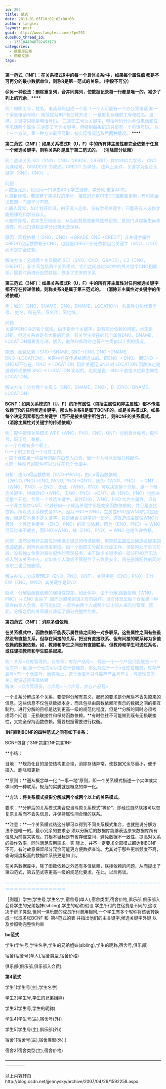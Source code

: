 ```yaml
---
id: 292
title: 范式
date: 2011-01-05T10:02:02+00:00
author: tanglei
layout: post
guid: http://www.tanglei.name/?p=292
duoshuo_thread_id:
  - 1351844048792453173
categories:
  - 数据库应用
  - 网络文摘
tags:
---
```

**第一范式（1NF）：在关系模式R中的每一个具体关系r中，如果每个属性值 都是不可再分的最小数据单位，则称R是第一范式的关系。<span>（字段不可分）</span>**

**＠另一种说法：删除重复列，合并同类列，使数据记录每一行都是唯一的，减少了列上的冗余．****<span style="color: #99ccff;"><br /> </span>**

<span style="color: #99ccff;">例：如职工号，姓名，电话号码组成一个表（一个人可能有一个办公室电话 和一个家里电话号码） 规范成为1NF有三种方法： 一是重复存储职工号和姓名。这样，关键字只能是电话号码。 二是职工号为关键字，电话号码分为单位电话和住宅电话两个属性 三是职工号为关键字，但强制每条记录只能有一个电话号码。 以上三个方法，第一种方法最不可取，按实际情况选取后两种情况。</span> ****

**第二范式（2NF）：如果关系模式R（U，F）中的所有非主属性都完全依赖于任意一个候选关键字，则称关系R 是属于第二范式的。 <span>（消除部分依赖）</span>**

<span style="color: #99ccff;">例：选课关系 SCI（SNO，CNO，GRADE，CREDIT）其中SNO为学号， CNO为课程号，GRADEGE 为成绩，CREDIT 为学分。 由以上条件，关键字为组合关键字（SNO，CNO） 。</span>

<span style="color: #99ccff;">问题：<br /> a.数据冗余，假设同一门课由40个学生选修，学分就 重复40次。<br /> b.更新异常，若调整了某课程的学分，相应的元组CREDIT值都要更新，有可能会出现同一门课学分不同。<br /> c.插入异常，如计划开新课，由于没人选修，没有学号关键字，只能等有人选修才能把课程和学分存入。<br /> d.删除异常，若学生已经结业，从当前数据库删除选修记录。某些门课程新生尚未选修，则此门课程及学分记录无法保存。</span>

<span style="color: #99ccff;">原因：函数依赖［（SNO，CNO）→GRADE, CNO→CREDIT］非关键字属性CREDIT仅函数依赖于CNO，也就是CREDIT部分依赖组合关键字（SNO，CNO）而不是完全依赖。 </span>

<span style="color: #99ccff;">解决方法：分成两个关系模式 SC1（SNO，CNO，GRADE），C2（CNO，CREDIT）。新关系包括两个关系模式，它们之间通过SC1中的外关键字CNO相联系，需要时再进行自然联接，恢复了原来的关系</span>

**第三范式（3NF）：如果关系模式R（U，F）中的所有非主属性对任何候选关键字都不存在传递信赖，则称关系R是属于第三范式的。 <span>（消除非主属性对关键字的传递依赖）</span>**

<span style="color: #99ccff;">例：如S1（SNO，SNAME，DNO，DNAME，LOCATION） 各属性分别代表学号， 姓名，所在系，系名称，系地址。</span>

<span style="color: #99ccff;">问题：<br /> 关键字SNO决定各个属性。由于是单个关键字，没有部分依赖的问题，肯定是2NF。但这关系肯定有大量的冗余，有关学生所在的几个属性DNO，DNAME，LOCATION将重复存储，插入，删除和修改时也将产生类似以上例的情况。</span>

<span style="color: #99ccff;">原因：函数依赖［SNO→SNAME, SNO→DNO, DNO→DNAME, DNO→LOCATION］．关系中存在传递依赖造成的。即SNO -> DNO。 而DNO -> SNO却不存在，DNO -> LOCATION, 因此关键辽 SNO 对 LOCATION 函数决定是通过传递依赖 SNO -> LOCATION 实现的。也就是说，SNO不直接决定非主属性LOCATION。 </span>

<span style="color: #99ccff;">解决方法：分为两个关系 S（SNO，SNAME，DNO），D（DNO，DNAME，LOCATION）</span>

 **BCNF：如果关系模式R（U，F）的所有属性（包括主属性和非主属性）都不传递依赖于R的任何候选关键字，那么称关系R是属于BCNF的。或是关系模式R，如果每个决定因素都包含关键字（而不是被关键字所包含），则RCNF的关系模式。** <span><strong>（消除主属性对关键字的传递依赖）</strong></span>

 <span style="color: #99ccff;">例：配件管理关系模式 WPE（WNO，PNO，ENO，QNT）分别表仓库号，配件号，职工号，数量。<br /> a.一个仓库有多个职工。<br /> b.一个职工仅在一个仓库工作。<br /> c.每个仓库里一种型号的配件由专人负责，但一个人可以管理几种配件。<br /> d.同一种型号的配件可以分放在几个仓库中。 </span>

<span style="color: #99ccff;">分析：由a,b得函数依赖［ENO→WNO]，由c,d得函数依赖［(WNO, PNO)→ENO, (WNO, PNO)→QNT］，因为（WNO，PNO） -> QNT，（WNO，PNO）-> ENO ，因此 （WNO，PNO）可以决定整个元组，是一个候选关键字。根据ENO->WNO，（ENO，PNO）->QNT，故（ENO，PNO）也能决 定整个元组，为另一个候选关键字。属性ENO，WNO，PNO 均为主属性，只有一个非主属性QNT。它对任何一个候选关键字都是完全函数依赖的，并且是直接依赖，所以该关系模式是3NF。因为 ENO->WNO，主属性ENO是WNO的决定因素，但是它本身不是关键字，只是组合关键字的一部分。这就造成主属性WNO对另外一个候选关键字 （ENO，PNO）的部 分依赖，因为（ENO，PNO）-> WNO但反过来不成立，而ENO->WNO，故（ENO，PNO）-> WNO 也是传递依赖。 </span>

<span style="color: #99ccff;">问题：虽然没有非主属性对候选关键辽的传递依赖，但<span style="text-decoration: underline;">存在主属性对候选关键字的传递依赖</span>，同样也会带来麻烦。如一个新职工分配到仓库工作，但暂时处于实习阶段，没有独立负责对某些配件的管理任务。由于缺少关键字的一部分PNO而无法插入到该关系中去。又如某个人改成不管配件了去负责安全，则在删除配件的同时该职工也会被删除。 </span>

<span style="color: #99ccff;">解决办法：分成管理EP（ENO，PNO，QNT），关键字是（ENO，PNO）工作EW（ENO，WNO）其关键字是ENO </span>

<span style="color: #99ccff;">缺点：分解后函数依赖的保持性较差。如此例中，由于分解,函数依赖（WNO，PNO）-> ENO 丢失了, 因而对原来的语义有所破坏。没有体现出每个仓库里一种部件由专人负责。有可能出现 一部件由两个人或两个以上的人来同时管理。因此，分解之后的关系模式降低了部分完整性约束。</span>

**第四范式（3NF）：<span>消除多值依赖．</span>**

**在关系模式中，函数依赖不能表示属性值之间的一对多联系，这些属性之间有些虽然没有直接关系，但存在间接的关系，把没有直接联系、但有间接的联系称为多值依赖的数据依赖。如，教师和学生之间没有直接联系，但教师和学生可通过系名，或任课把教师和学生联系起来。**

<span style="color: #99ccff;">例：关系<仓库管理员，仓库号，库存产品号>，假设一个一个产品只能放到一个仓库中，但 是一个仓库可以由若干管理员，那么对应于一个<仓库管理员，库存产品号>有一个仓库号，而实际上，这个仓库号只与库存产品号有关，与管理员无 关，就说这是多值依赖<br /> 解决：<仓库管理员，仓库号> <仓库号，库存产品号></span>

一个关系分解成多个关系，要使得分解有意义，起码的要求是分解后不丢失原来的信息。这些信息不仅包括数据本身，而且包括由函数依赖所表示的数据之间的相互制约。进行分解的目标是达到更高一级的规范化程度，但是**分解的同时必须考虑两个问题：无损联接性和保持函数依赖。**有时往往不可能做到既有无损联接性，又完全保持函数依赖。需要根据需要进行权衡。

**1NF直到BCNF的四种范式之间有如下关系：**
  
BCNF包含了3NF包含2NF包含1NF

**小结：
  
目地：**规范化目的是使结构更合理，消除存储异常，使数据冗余尽量小，便于插入、删除和更新
  
 **原则：**遵从概念单一化 &#8220;一事一地&#8221;原则，即一个关系模式描述一个实体或实体间的一种联系。规范的实质就是概念的单一化。
  
 **方法：**将关系模式投影分解成两个或两个以上的关系模式。**
  
要求：**分解后的关系模式集合应当与原关系模式&#8221;等价&#8221;，即经过自然联接可以恢复原关系而不丢失信息，并保持属性间合理的联系。

**注意：**一个关系模式结这分解可以得到不同关系模式集合，也就是说分解方法不是唯一的。最小冗余的要求必 须以分解后的数据库能够表达原来数据库所有信息为前提来实现。其根本目标是节省存储空间，避免数据不一致性，提高对关系的操作效率，同时满足应用需求。实 际上，并不一定要求全部模式都达到BCNF不可。有时故意保留部分冗余可能更方便数据查询。尤其对于那些更新频度不高，查询频度极高的数据库系统更是如 此。
  
在关系数据库中，除了函数依赖之外还有多值依赖，联接依赖的问题，从而提出了第四范式，第五范式等更高一级的规范化要求。在此，以后再谈。

<span style="color: #99ccff;">＝＝＝＝＝＝＝＝＝＝＝＝＝＝＝＝＝＝＝＝＝＝＝＝＝＝＝＝＝＝＝＝＝＝＝＝＝＝＝＝＝＝＝＝＝＝＝＝＝＝</span>

［例题］学生(学生号,学生名字,宿舍号(单人),宿舍类型,宿舍价格,俱乐部,俱乐部入会费学生的兄弟姐妹(sibling),学生的昵称)假设 学生所付的住宿费是不同的,这取决于房子类型,但同一俱乐部的成员所付费用相同,一个学生有多个昵称将该表转换成一张或多张BCNF 和  第4范式的表 并指出他们的主关键字,候选关键字外键 以及参照物完整性约束

**bc范式**
  
学生(学生号,学生名字,学生的兄弟姐妹(sibling),学生的昵称,宿舍号,俱乐部)
  
宿舍(宿舍号(单人),宿舍类型,宿舍价格)
  
俱乐部(俱乐部,俱乐部入会费)

**第4范式**
  
学生1(学生号(主),学生名字)
  
学生2(学生号,学生的兄弟姐妹)
  
学生3(学生号,学生的昵称)
  
学生4(学生号(主),宿舍号(外))
  
学生5(学生号(主),俱乐部(外))

宿舍1(宿舍号(主),宿舍类型(外) )
  
宿舍2(宿舍类型(主),宿舍价格)

&#8212;&#8212;&#8212;&#8212;&#8212;&#8212;&#8212;&#8212;&#8212;&#8212;&#8212;&#8212;&#8212;&#8212;&#8212;&#8212;&#8212;&#8212;&#8212;&#8212;&#8212;&#8212;&#8212;&#8212;&#8212;&#8212;&#8212;&#8212;&#8212;&#8212;&#8212;&#8212;&#8212;&#8212;&#8212;&#8212;&#8212;&#8212;&#8212;&#8212;&#8211;

以上内容转自http://blog.csdn.net/jjennysky/archive/2007/04/29/1592258.aspx
